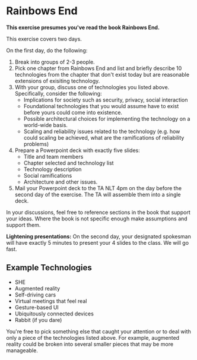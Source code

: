 # Rainbows End

__This exercise presumes you've read the book Rainbows End.__

This exercise covers two days. 

On the first day, do the following:

1. Break into groups of 2-3 people.
2. Pick one chapter from Rainbows End and list and briefly describe 10 technologies from the chapter that don't exist today but are reasonable extensions of exisiting technology. 
3. With your group, discuss one of technologies you listed above. Specifically, consider the following:
	- Implications for society such as security, privacy, social interaction
	- Foundational technologies that you would assume have to exist before yours could come into existence. 
	- Possible architectural choices for implementing the technology on a world-wide basis. 
	- Scaling and reliability issues related to the technology (e.g. how could scaling be achieved, what are the ramifications of reliability problems)
4. Prepare a Powerpoint deck with exactly five slides:
	- Title and team members
	- Chapter selected and technology list
	- Technology description
	- Social ramifications
	- Architecture and other issues. 
5. Mail your Powerpoint deck to the TA NLT 4pm on the day before the second day of the exercise. The TA will assemble them into a single deck. 

In your discussions, feel free to reference sections in the book that support your ideas. Where the book is not specific enough make assumptions and support them. 

__Lightening presentations:__ On the second day, your designated spokesman will have exactly 5 minutes to present your 4 slides to the class.  We will go fast. 

## Example Technologies

* SHE
* Augmented reality
* Self-driving cars
* Virtual meetings that feel real
* Gesture-based UI
* Ubiquitously connected devices
* Rabbit (if you dare)

You're free to pick something else that caught your attention or to deal with only a piece of the technologies listed above. For example, augmented reality could be broken into several smaller pieces that may be more manageable. 
